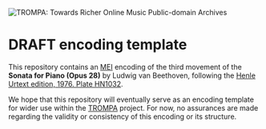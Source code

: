 ![TROMPA: Towards Richer Online Music Public-domain Archives](https://trompamusic.eu/sites/default/files/top-bar-logo_0_0.png)

# DRAFT encoding template

This repository contains an [MEI](https://music-encoding.org) encoding of the third movement of the
**Sonata for Piano (Opus 28)** by Ludwig van Beethoven,
following the [Henle Urtext edition, 1976. Plate HN1032](https://imslp.org/wiki/Special:ReverseLookup/621797).

We hope that this repository will eventually serve as an encoding template for wider use within the [TROMPA](https://trompamusic.eu)
project.
For now, no assurances are made regarding the validity or consistency of this encoding or its structure.
